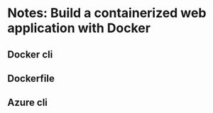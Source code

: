 # Notes: Build a containerized web application with Docker

## Docker cli

## Dockerfile

## Azure cli